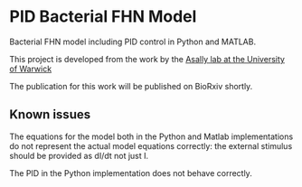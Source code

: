 # PID Bacterial FHN Model
Bacterial FHN model including PID control in Python and MATLAB.

This project is developed from the work by the [Asally lab at the University of Warwick](https://gitlab.com/asally-lab/bacteral-fhn-model)

The publication for this work will be published on BioRxiv shortly.

## Known issues 

The equations for the model both in the Python and Matlab implementations do not represent the actual model equations correctly: the external stimulus should be provided as dI/dt not just I. 

The PID in the Python implementation does not behave correctly. 
